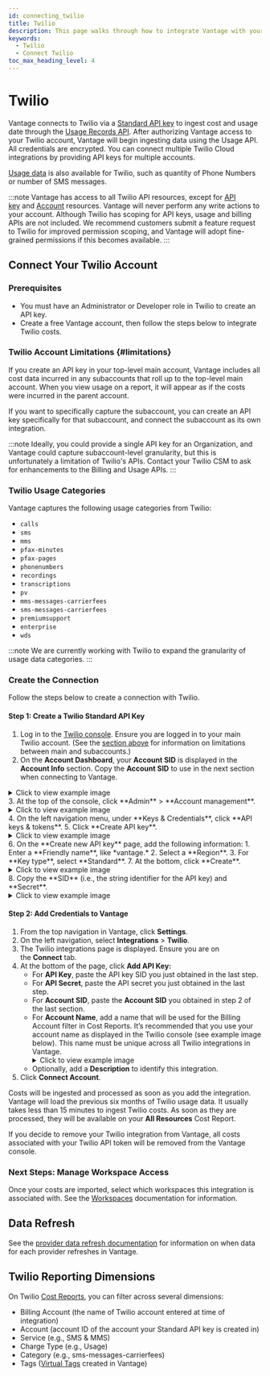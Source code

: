 ```yaml
---
id: connecting_twilio
title: Twilio
description: This page walks through how to integrate Vantage with your Twilio account.
keywords:
  - Twilio
  - Connect Twilio
toc_max_heading_level: 4
---
```


# Twilio

Vantage connects to Twilio via a [Standard API key](https://www.twilio.com/docs/iam/api-keys#types-of-api-keys) to ingest cost and usage date through the [Usage Records API](https://www.twilio.com/docs/usage/api/usage-record). After authorizing Vantage access to your Twilio account, Vantage will begin ingesting data using the Usage API. All credentials are encrypted. You can connect multiple Twilio Cloud integrations by providing API keys for multiple accounts.

[Usage data](/usage_based_reporting) is also available for Twilio, such as quantity of Phone Numbers or number of SMS messages.

:::note
Vantage has access to all Twilio API resources, except for [API key](https://www.twilio.com/docs/iam/api-keys/key-resource-v1) and [Account](https://www.twilio.com/docs/iam/api/account) resources.  Vantage will never perform any write actions to your account. Although Twilio has scoping for API keys, usage and billing APIs are not included. We recommend customers submit a feature request to Twilio for improved permission scoping, and Vantage will adopt fine-grained permissions if this becomes available.
:::

## Connect Your Twilio Account

### Prerequisites
- You must have an Administrator or Developer role in Twilio to create an API key.
- Create a free Vantage account, then follow the steps below to integrate Twilio costs.

### Twilio Account Limitations {#limitations}

If you create an API key in your top-level main account, Vantage includes all cost data incurred in any subaccounts that roll up to the top-level main account. When you view usage on a report, it will appear as if the costs were incurred in the parent account.

If you want to specifically capture the subaccount, you can create an API key specifically for that subaccount, and connect the subaccount as its own integration.

:::note 
Ideally, you could provide a single API key for an Organization, and Vantage could capture subaccount-level granularity, but this is unfortunately a limitation of Twilio's APIs. Contact your Twilio CSM to ask for enhancements to the Billing and Usage APIs.
:::

### Twilio Usage Categories

Vantage captures the following usage categories from Twilio: 

- `calls`
- `sms`
- `mms`
- `pfax-minutes`
- `pfax-pages`
- `phonenumbers`
- `recordings`
- `transcriptions`
- `pv`
- `mms-messages-carrierfees`
- `sms-messages-carrierfees`
- `premiumsupport`
- `enterprise`
- `wds`

:::note
We are currently working with Twilio to expand the granularity of usage data categories. 
:::

### Create the Connection

Follow the steps below to create a connection with Twilio.

#### Step 1: Create a Twilio Standard API Key

1. Log in to the [Twilio console](https://console.twilio.com/). Ensure you are logged in to your main Twilio account. (See the [section above](/connecting_twilio#limitations) for information on limitations between main and subaccounts.)
2. On the **Account Dashboard**, your **Account SID** is displayed in the **Account Info** section. Copy the **Account SID** to use in the next section when connecting to Vantage.
  <details><summary>Click to view example image</summary>
    <div>
    <img alt="Twilio console homepage account SID" width="100%" src="https://assets.vantage.sh/docs/twilio-account-sid.png"/> </div>
  </details>
3. At the top of the console, click **Admin** > **Account management**.
  <details><summary>Click to view example image</summary>
    <div>
    <img alt="Twilio console Account Management" width="100%" src="https://assets.vantage.sh/docs/twilio-account.png"/> </div>
  </details>
4. On the left navigation menu, under **Keys & Credentials**, click **API keys & tokens**.
5. Click **Create API key**.
  <details><summary>Click to view example image</summary>
    <div>
    <img alt="Twilio console Create API screen" width="100%" src="https://assets.vantage.sh/docs/twilio-api.png"/> </div>
  </details>
6. On the **Create new API key** page, add the following information:
    1. Enter a **Friendly name**, like *vantage.*
    2. Select a **Region**.
    3. For **Key type**, select **Standard**.
7. At the bottom, click **Create**.
  <details><summary>Click to view example image</summary>
    <div>
    <img alt="Twilio console New API screen" width="100%" src="https://assets.vantage.sh/docs/twilio-create-api.png"/> </div>
  </details>
8. Copy the **SID** (i.e., the string identifier for the API key) and **Secret**.
  <details><summary>Click to view example image</summary>
    <div>
    <img alt="Twilio console copy key screen" width="100%" src="https://assets.vantage.sh/docs/twilio-copy-key.png"/> </div>
  </details>

#### Step 2: Add Credentials to Vantage

1. From the top navigation in Vantage, click **Settings**.
2. On the left navigation, select **Integrations** > **Twilio**.
3. The Twilio integrations page is displayed. Ensure you are on the **Connect** tab.
4. At the bottom of the page, click **Add API Key:**
    - For **API Key**, paste the API key SID you just obtained in the last step.
    - For **API Secret**, paste the API secret you just obtained in the last step.
    - For **Account SID**, paste the **Account SID** you obtained in step 2 of the last section.
    - For **Account Name**, add a name that will be used for the Billing Account filter in Cost Reports. It’s recommended that you use your account name as displayed in the Twilio console (see example image below). This name must be unique across all Twilio integrations in Vantage.
      <details><summary>Click to view example image</summary>
      <div>
      <img alt="Twilio account name" width="100%" src="https://assets.vantage.sh/docs/twilio-account-name.png"/> </div>
      <p><i>For example, the account name here would be "My first Twilio account."</i></p>
      </details>
    - Optionally, add a **Description** to identify this integration.
5. Click **Connect Account**.

Costs will be ingested and processed as soon as you add the integration. Vantage will load the previous six months of Twilio usage data. It usually takes less than 15 minutes to ingest Twilio costs. As soon as they are processed, they will be available on your **All Resources** Cost Report. 

If you decide to remove your Twilio integration from Vantage, all costs associated with your Twilio API token will be removed from the Vantage console.

### Next Steps: Manage Workspace Access

Once your costs are imported, select which workspaces this integration is associated with. See the [Workspaces](/workspaces#integration-workspace) documentation for information.

## Data Refresh

See the [provider data refresh documentation](/provider_data_refresh) for information on when data for each provider refreshes in Vantage.

## Twilio Reporting Dimensions

On Twilio [Cost Reports](/cost_reports), you can filter across several dimensions:

- Billing Account (the name of Twilio account entered at time of integration)
- Account (account ID of the account your Standard API key is created in)
- Service (e.g., SMS & MMS)
- Charge Type (e.g., Usage)
- Category (e.g., sms-messages-carrierfees)
- Tags ([Virtual Tags](/tagging) created in Vantage)